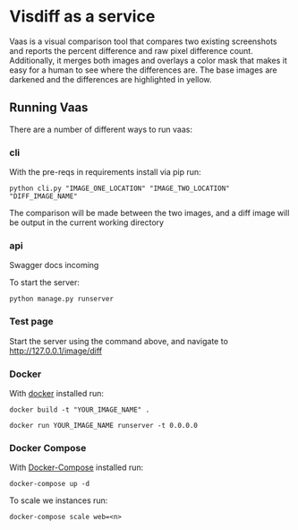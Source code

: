 # Visdiff as a service #

Vaas is a visual comparison tool that compares two existing screenshots and reports the percent difference and raw pixel difference count. Additionally, it merges both images and overlays a color mask that makes it easy for a human to see where the differences are.  The base images are darkened and the differences are highlighted in yellow.

## Running Vaas ##

There are a number of different ways to run vaas:

### cli ###

With the pre-reqs in requirements install via pip run:

`python cli.py "IMAGE_ONE_LOCATION" "IMAGE_TWO_LOCATION" "DIFF_IMAGE_NAME"`

The comparison will be made between the two images, and a diff image will be output in the current working directory

### api ###

Swagger docs incoming

To start the server:

`python manage.py runserver`

### Test page ###

Start the server using the command above, and navigate to http://127.0.0.1/image/diff

### Docker ###

With [docker](https://get.docker.com/) installed run:

`docker build -t "YOUR_IMAGE_NAME" .`

`docker run YOUR_IMAGE_NAME runserver -t 0.0.0.0`

### Docker Compose ###

With [Docker-Compose](https://docs.docker.com/compose/install/) installed run:

`docker-compose up -d`

To scale we instances run:

`docker-compose scale web=<n>`

